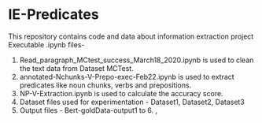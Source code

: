 # IE-Predicates
This repository contains code and data about information extraction project
Executable .ipynb files-
1.  Read_paragraph_MCtest_success_March18_2020.ipynb is used to clean the text data from Dataset MCTest.
2.  annotated-Nchunks-V-Prepo-exec-Feb22.ipynb is used to extract predicates like noun chunks, verbs and prepositions.
3.  NP-V-Extraction.ipynb is used to calculate the accuracy score.
4.  Dataset files used for experimentation - Dataset1, Dataset2, Dataset3
5.  Output files - Bert-goldData-output1 to 6. , 
